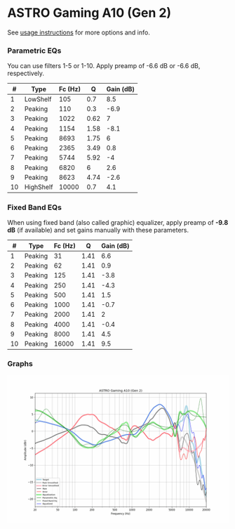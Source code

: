 # ASTRO Gaming A10 (Gen 2)
See [usage instructions](https://github.com/jaakkopasanen/AutoEq#usage) for more options and info.

### Parametric EQs
You can use filters 1-5 or 1-10. Apply preamp of -6.6 dB or -6.6 dB, respectively.

|   # | Type      |   Fc (Hz) |    Q |   Gain (dB) |
|-----|-----------|-----------|------|-------------|
|   1 | LowShelf  |       105 | 0.7  |         8.5 |
|   2 | Peaking   |       110 | 0.3  |        -6.9 |
|   3 | Peaking   |      1022 | 0.62 |         7   |
|   4 | Peaking   |      1154 | 1.58 |        -8.1 |
|   5 | Peaking   |      8693 | 1.75 |         6   |
|   6 | Peaking   |      2365 | 3.49 |         0.8 |
|   7 | Peaking   |      5744 | 5.92 |        -4   |
|   8 | Peaking   |      6820 | 6    |         2.6 |
|   9 | Peaking   |      8623 | 4.74 |        -2.6 |
|  10 | HighShelf |     10000 | 0.7  |         4.1 |

### Fixed Band EQs
When using fixed band (also called graphic) equalizer, apply preamp of **-9.8 dB** (if available) and set gains manually with these parameters.

|   # | Type    |   Fc (Hz) |    Q |   Gain (dB) |
|-----|---------|-----------|------|-------------|
|   1 | Peaking |        31 | 1.41 |         6.6 |
|   2 | Peaking |        62 | 1.41 |         0.9 |
|   3 | Peaking |       125 | 1.41 |        -3.8 |
|   4 | Peaking |       250 | 1.41 |        -4.3 |
|   5 | Peaking |       500 | 1.41 |         1.5 |
|   6 | Peaking |      1000 | 1.41 |        -0.7 |
|   7 | Peaking |      2000 | 1.41 |         2   |
|   8 | Peaking |      4000 | 1.41 |        -0.4 |
|   9 | Peaking |      8000 | 1.41 |         4.5 |
|  10 | Peaking |     16000 | 1.41 |         9.5 |

### Graphs
![](./ASTRO%20Gaming%20A10%20(Gen%202).png)
